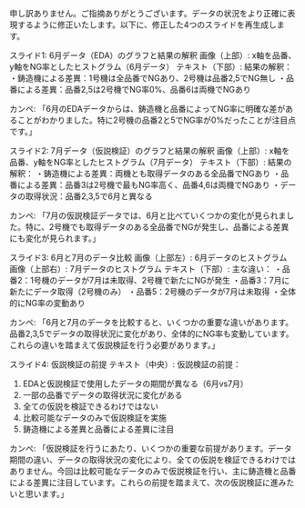 申し訳ありません。ご指摘ありがとうございます。データの状況をより正確に表現するように修正いたします。以下に、修正した4つのスライドを再生成します。

スライド1: 6月データ（EDA）のグラフと結果の解釈
画像（上部）: x軸を品番、y軸をNG率としたヒストグラム（6月データ）
テキスト（下部）: 
結果の解釈：
・鋳造機による差異：1号機は全品番でNGあり、2号機は品番2,5でNG無し
・品番による差異：品番2,5は2号機でNG率0%、品番6は両機でNGあり

カンペ: 「6月のEDAデータからは、鋳造機と品番によってNG率に明確な差があることがわかりました。特に2号機の品番2と5でNG率が0%だったことが注目点です。」

スライド2: 7月データ（仮説検証）のグラフと結果の解釈
画像（上部）: x軸を品番、y軸をNG率としたヒストグラム（7月データ）
テキスト（下部）:
結果の解釈：
・鋳造機による差異：両機とも取得データのある全品番でNGあり
・品番による差異：品番3は2号機で最もNG率高く、品番4,6は両機でNGあり
・データの取得状況：品番2,3,5で6月と異なる

カンペ: 「7月の仮説検証データでは、6月と比べていくつかの変化が見られました。特に、2号機でも取得データのある全品番でNGが発生し、品番による差異にも変化が見られます。」

スライド3: 6月と7月のデータ比較
画像（上部左）: 6月データのヒストグラム
画像（上部右）: 7月データのヒストグラム
テキスト（下部）:
主な違い：
・品番2：1号機のデータが7月は未取得、2号機で新たにNGが発生
・品番3：7月に新たにデータ取得（2号機のみ）
・品番5：2号機のデータが7月は未取得
・全体的にNG率の変動あり

カンペ: 「6月と7月のデータを比較すると、いくつかの重要な違いがあります。品番2,3,5でデータの取得状況に変化があり、全体的にNG率も変動しています。これらの違いを踏まえて仮説検証を行う必要があります。」

スライド4: 仮説検証の前提
テキスト（中央）:
仮説検証の前提：
1. EDAと仮説検証で使用したデータの期間が異なる（6月vs7月）
2. 一部の品番でデータの取得状況に変化がある
3. 全ての仮説を検証できるわけではない
4. 比較可能なデータのみで仮説検証を実施
5. 鋳造機による差異と品番による差異に注目

カンペ: 「仮説検証を行うにあたり、いくつかの重要な前提があります。データ期間の違い、データの取得状況の変化により、全ての仮説を検証できるわけではありません。今回は比較可能なデータのみで仮説検証を行い、主に鋳造機と品番による差異に注目しています。これらの前提を踏まえて、次の仮説検証に進みたいと思います。」
